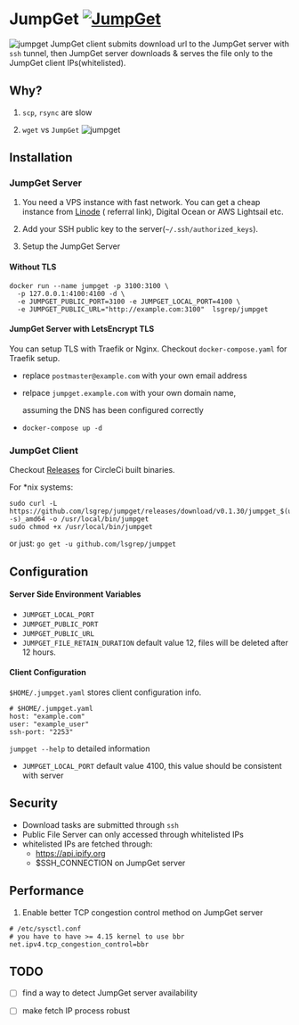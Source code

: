 # JumpGet [![JumpGet](https://circleci.com/gh/lsgrep/jumpget.svg?style=svg)](https://circleci.com/gh/lsgrep/jumpget)

![jumpget](https://raw.githubusercontent.com/lsgrep/jumpget/master/assets/jumpget.gif)
JumpGet client submits download url to the JumpGet server with `ssh` tunnel, then JumpGet server downloads & serves the
file only to the JumpGet client IPs(whitelisted).

## Why?

1. `scp`, `rsync` are slow

2. `wget` vs `JumpGet`
   ![jumpget](https://raw.githubusercontent.com/lsgrep/jumpget/master/assets/jumpget.png)

## Installation

### JumpGet Server

1. You need a VPS instance with fast network. You can get a cheap instance
   from [Linode](https://www.linode.com/?r=ceabf8f0da919a9253a7c5a8757366ad7bbfc30f) (
   referral link), Digital Ocean or AWS Lightsail etc.

2. Add your SSH public key to the server(`~/.ssh/authorized_keys`).

3. Setup the JumpGet Server

#### Without TLS

```
docker run --name jumpget -p 3100:3100 \
  -p 127.0.0.1:4100:4100 -d \
  -e JUMPGET_PUBLIC_PORT=3100 -e JUMPGET_LOCAL_PORT=4100 \
  -e JUMPGET_PUBLIC_URL="http://example.com:3100"  lsgrep/jumpget

```

#### JumpGet Server with LetsEncrypt TLS

You can setup TLS with Traefik or Nginx. Checkout `docker-compose.yaml` for Traefik setup.

- replace `postmaster@example.com` with your own email address
- relpace `jumpget.example.com` with your own domain name,

  assuming the DNS has been configured correctly

- `docker-compose up -d`

### JumpGet Client

Checkout [Releases](https://github.com/lsgrep/jumpget/releases) for CircleCi built binaries.

For *nix systems:

```
sudo curl -L https://github.com/lsgrep/jumpget/releases/download/v0.1.30/jumpget_$(uname -s)_amd64 -o /usr/local/bin/jumpget
sudo chmod +x /usr/local/bin/jumpget
```

or just:
`go get -u github.com/lsgrep/jumpget`

## Configuration

#### Server Side Environment Variables

- `JUMPGET_LOCAL_PORT`
- `JUMPGET_PUBLIC_PORT`
- `JUMPGET_PUBLIC_URL`
- `JUMPGET_FILE_RETAIN_DURATION` default value 12, files will be deleted after 12 hours.

#### Client Configuration

`$HOME/.jumpget.yaml` stores client configuration info.

```
# $HOME/.jumpget.yaml
host: "example.com"
user: "example_user"
ssh-port: "2253"

```

`jumpget --help` to detailed information

- `JUMPGET_LOCAL_PORT` default value 4100, this value should be consistent with server

## Security

- Download tasks are submitted through `ssh`
- Public File Server can only accessed through whitelisted IPs
- whitelisted IPs are fetched through:
    - https://api.ipify.org
    - $SSH_CONNECTION on JumpGet server

## Performance

1. Enable better TCP congestion control method on JumpGet server

```
# /etc/sysctl.conf
# you have to have >= 4.15 kernel to use bbr
net.ipv4.tcp_congestion_control=bbr
```

## TODO

- [ ] find a way to detect JumpGet server availability
- [ ] make fetch IP process robust

